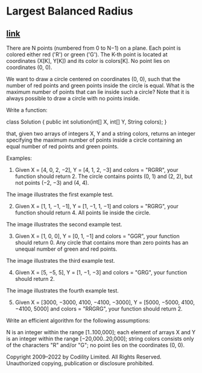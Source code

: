 # Largest Balanced Radius

## [link](https://app.codility.com/programmers/task/largest_balanced_radius/)

There are N points (numbered from 0 to N−1) on a plane. Each point is colored either red ('R') or green ('G'). The K-th point is located at coordinates (X[K], Y[K]) and its color is colors[K]. No point lies on coordinates (0, 0).

We want to draw a circle centered on coordinates (0, 0), such that the number of red points and green points inside the circle is equal. What is the maximum number of points that can lie inside such a circle? Note that it is always possible to draw a circle with no points inside.

Write a function:

class Solution { public int solution(int[] X, int[] Y, String colors); }

that, given two arrays of integers X, Y and a string colors, returns an integer specifying the maximum number of points inside a circle containing an equal number of red points and green points.

Examples:

1. Given X = [4, 0, 2, −2], Y = [4, 1, 2, −3] and colors = "RGRR", your function should return 2. The circle contains points (0, 1) and (2, 2), but not points (−2, −3) and (4, 4).

The image illustrates the first example test.

2. Given X = [1, 1, −1, −1], Y = [1, −1, 1, −1] and colors = "RGRG", your function should return 4. All points lie inside the circle.

The image illustrates the second example test.

3. Given X = [1, 0, 0], Y = [0, 1, −1] and colors = "GGR", your function should return 0. Any circle that contains more than zero points has an unequal number of green and red points.

The image illustrates the third example test.

4. Given X = [5, −5, 5], Y = [1, −1, −3] and colors = "GRG", your function should return 2.

The image illustrates the fourth example test.

5. Given X = [3000, −3000, 4100, −4100, −3000], Y = [5000, −5000, 4100, −4100, 5000] and colors = "RRGRG", your function should return 2.

Write an efficient algorithm for the following assumptions:

N is an integer within the range [1..100,000];
each element of arrays X and Y is an integer within the range [−20,000..20,000];
string colors consists only of the characters "R" and/or "G";
no point lies on the coordinates (0, 0).


Copyright 2009–2022 by Codility Limited. All Rights Reserved. Unauthorized copying, publication or disclosure prohibited.
